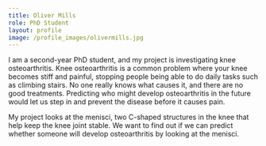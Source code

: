 ```yaml
---
title: Oliver Mills
role: PhD Student
layout: profile
image: /profile_images/olivermills.jpg
---
```


I am a second-year PhD student, and my project is investigating knee osteoarthritis. Knee osteoarthritis is a common problem where your knee becomes stiff and painful, stopping people being able to do daily tasks such as climbing stairs. No one really knows what causes it, and there are no good treatments. Predicting who might develop osteoarthritis in the future would let us step in and prevent the disease before it causes pain.

My project looks at the menisci, two C-shaped structures in the knee that help keep the knee joint stable. We want to find out if we can predict whether someone will develop osteoarthritis by looking at the menisci.
